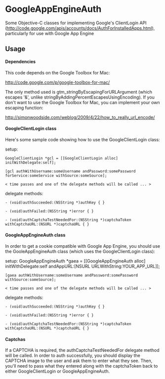 # GoogleAppEngineAuth

Some Objective-C classes for implementing Google's ClientLogin API (http://code.google.com/apis/accounts/docs/AuthForInstalledApps.html),
particularly for use with Google App Engine

## Usage

#### Dependencies

This code depends on the Google Toolbox for Mac:

http://code.google.com/p/google-toolbox-for-mac/

The only method used is gtm_stringByEscapingForURLArgument (which escapes '&', unlike stringByAddingPercentEscapesUsingEncoding).
If you don't want to use the Google Toolbox for Mac, you can implement your own escaping function:

http://simonwoodside.com/weblog/2009/4/22/how_to_really_url_encode/

#### GoogleClientLogin class

Here's some sample code showing how to use the GoogleClientLogin class:

setup:

    GoogleClientLogin *gcl = [[GoogleClientLogin alloc] initWithDelegate:self];

    [gcl authWithUsername:someUsername andPassword:somePassword forService:someService withSource:someSource];

    < time passes and one of the delegate methods will be called ... >

delegate methods:

    - (void)authSucceeded:(NSString *)authKey { }

    - (void)authFailed:(NSString *)error { }

    - (void)authCaptchaTestNeededFor:(NSString *)captchaToken withCaptchaURL:(NSURL *)captchaURL { }


#### GoogleAppEngineAuth class

In order to get a cookie compatible with Google App Engine, you should use the GooleAppEngineAuth class (which uses the 
GoogleClientLogin class):

setup:
    GoogleAppEngineAuth *gaea = [[GoogleAppEngineAuth alloc] initWithDelegate:self andAppURL:[NSURL URLWithString:YOUR_APP_URL]];
    
    [gaea authWithUsername:someUsername andPassword:somePassword  withSource:someSource];

    < time passes and one of the delegate methods will be called ... >

delegate methods:

    - (void)authSucceeded:(NSString *)authKey { }

    - (void)authFailed:(NSString *)error { }

    - (void)authCaptchaTestNeededFor:(NSString *)captchaToken withCaptchaURL:(NSURL *)captchaURL { }

#### Captchas

If a CAPTCHA is required, the authCaptchaTestNeededFor delegate method will be called. In order to auth successfully, you should display
the CAPTCHA image to the user and ask them to enter what they see. Then, you'll need to pass what they entered along with the captchaToken
back to either GoogleClientLogin or GoogleAppEngineAuth.

